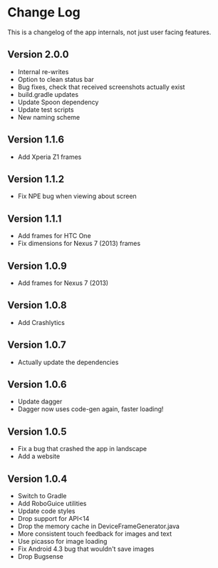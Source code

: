 Change Log
===============================================================================

This is a changelog of the app internals, not just user facing features.

Version 2.0.0
----------------------------
 * Internal re-writes
 * Option to clean status bar
 * Bug fixes, check that received screenshots actually exist
 * build.gradle updates
 * Update Spoon dependency
 * Update test scripts
 * New naming scheme

Version 1.1.6
----------------------------
 * Add Xperia Z1 frames

Version 1.1.2
----------------------------
 * Fix NPE bug when viewing about screen

Version 1.1.1
----------------------------
 * Add frames for HTC One
 * Fix dimensions for Nexus 7 (2013) frames

Version 1.0.9
----------------------------
 * Add frames for Nexus 7 (2013)

Version 1.0.8
----------------------------
 * Add Crashlytics

Version 1.0.7
----------------------------
 * Actually update the dependencies

Version 1.0.6
----------------------------
 * Update dagger
 * Dagger now uses code-gen again, faster loading!

Version 1.0.5
----------------------------
 * Fix a bug that crashed the app in landscape
 * Add a website


Version 1.0.4
----------------------------

 * Switch to Gradle
 * Add RoboGuice utilities
 * Update code styles
 * Drop support for API<14
 * Drop the memory cache in DeviceFrameGenerator.java
 * More consistent touch feedback for images and text
 * Use picasso for image loading
 * Fix Android 4.3 bug that wouldn't save images
 * Drop Bugsense

